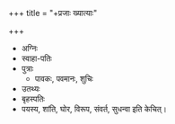 +++
title = "+प्रजाः ख्यात्याः"

+++
- अग्निः
- स्वाहा-पतिः
- पुत्राः
    - पावकः, पवमानः, शुचिः
- उतथ्यः
- बृहस्पतिः
- पयस्य, शांति, घोर, विरूप, संवर्त, सुधन्वा इति केचित्।
